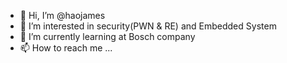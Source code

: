 - 👋 Hi, I’m @haojames
- 👀 I’m interested in security(PWN & RE) and Embedded System
- 🌱 I’m currently learning at Bosch company
- 📫 How to reach me ...

<!---
haojames/haojames is a ✨ special ✨ repository because its `README.md` (this file) appears on your GitHub profile.
You can click the Preview link to take a look at your changes.
--->
